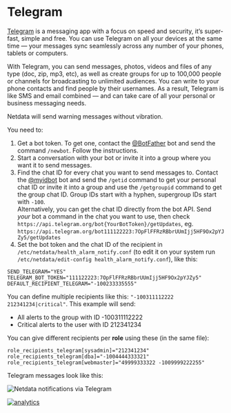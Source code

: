 <!--
title: "Send alarm notifications to Telegram"
description: "Send warning and critical alarm notifications to Telegram to help you monitor the health and performance of your nodes and infrastructure."
sidebar_label: "Telegram"
custom_edit_url: https://github.com/netdata/netdata/edit/master/health/notifications/telegram/README.md
-->

# Telegram

[Telegram](https://telegram.org/) is a messaging app with a focus on speed and security, it’s super-fast, simple and free. You can use Telegram on all your devices at the same time — your messages sync seamlessly across any number of your phones, tablets or computers.

With Telegram, you can send messages, photos, videos and files of any type (doc, zip, mp3, etc), as well as create groups for up to 100,000 people or channels for broadcasting to unlimited audiences. You can write to your phone contacts and find people by their usernames. As a result, Telegram is like SMS and email combined — and can take care of all your personal or business messaging needs.

Netdata will send warning messages without vibration.

You need to:

1.  Get a bot token. To get one, contact the [@BotFather](https://t.me/BotFather) bot and send the command `/newbot`. Follow the instructions.
2.  Start a conversation with your bot or invite it into a group where you want it to send messages.
3.  Find the chat ID for every chat you want to send messages to. Contact the [@myidbot](https://t.me/myidbot) bot and send the `/getid` command to get your personal chat ID or invite it into a group and use the `/getgroupid` command to get the group chat ID. Group IDs start with a hyphen, supergroup IDs start with `-100`.  
    Alternatively, you can get the chat ID directly from the bot API. Send *your* bot a command in the chat you want to use, then check `https://api.telegram.org/bot{YourBotToken}/getUpdates`, eg.  `https://api.telegram.org/bot111122223:7OpFlFFRzRBbrUUmIjj5HF9Ox2pYJZy5/getUpdates`
4.  Set the bot token and the chat ID of the recipient in `/etc/netdata/health_alarm_notify.conf` (to edit it on your system run `/etc/netdata/edit-config health_alarm_notify.conf`), like this:
```
SEND_TELEGRAM="YES"
TELEGRAM_BOT_TOKEN="111122223:7OpFlFFRzRBbrUUmIjj5HF9Ox2pYJZy5"
DEFAULT_RECIPIENT_TELEGRAM="-100233335555"
```

You can define multiple recipients like this: `"-100311112222 212341234|critical"`.
This example will send:

-   All alerts to the group with ID -100311112222
-   Critical alerts to the user with ID 212341234

You can give different recipients per **role** using these (in the same file):

```
role_recipients_telegram[sysadmin]="212341234"
role_recipients_telegram[dba]="-1004444333321"
role_recipients_telegram[webmaster]="49999333322 -1009999222255"
```

Telegram messages look like this:

![Netdata notifications via Telegram](https://user-images.githubusercontent.com/1153921/66612223-f07dfb80-eb75-11e9-976f-5734ffd93ecd.png)

[![analytics](https://www.google-analytics.com/collect?v=1&aip=1&t=pageview&_s=1&ds=github&dr=https%3A%2F%2Fgithub.com%2Fnetdata%2Fnetdata&dl=https%3A%2F%2Fmy-netdata.io%2Fgithub%2Fhealth%2Fnotifications%2Ftelegram%2FREADME&_u=MAC~&cid=5792dfd7-8dc4-476b-af31-da2fdb9f93d2&tid=UA-64295674-3)](<>)
